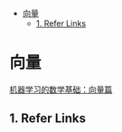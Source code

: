 - [向量](#向量)
  - [1. Refer Links](#1-refer-links)

# 向量

[机器学习的数学基础：向量篇](https://www.hahack.com/math/math-vector/)

## 1. Refer Links
